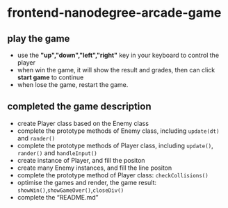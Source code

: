 frontend-nanodegree-arcade-game
===============================

## play the game
* use the **"up","down","left","right"** key in your keyboard to control the player
* when win the game, it will show the result and grades, then can click **start game** to continue
* when lose the game, restart the game.

## completed the game description
* create Player class based on the Enemy class
* complete the prototype methods of Enemy class, including `update(dt)` and `rander()`
* complete the prototype methods of Player class, including `update()`, `rander()` and `handleInput()`
* create instance of Player, and fill the positon
* create many Enemy instances, and fill the line positon
* complete the prototype method of Player class: `checkCollisions()`
* optimise the games and render, the game result: `showWin()`,`showGameOver()`,`closeDiv()`
* complete the “README.md”
